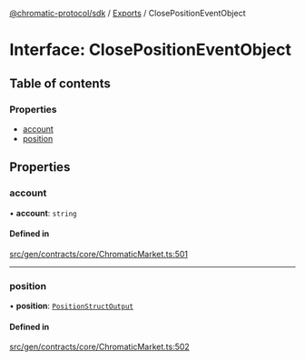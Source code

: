 [@chromatic-protocol/sdk](../README.md) / [Exports](../modules.md) / ClosePositionEventObject

# Interface: ClosePositionEventObject

## Table of contents

### Properties

- [account](ClosePositionEventObject.md#account)
- [position](ClosePositionEventObject.md#position)

## Properties

### account

• **account**: `string`

#### Defined in

[src/gen/contracts/core/ChromaticMarket.ts:501](https://github.com/chromatic-protocol/sdk/blob/7230d6e/src/gen/contracts/core/ChromaticMarket.ts#L501)

___

### position

• **position**: [`PositionStructOutput`](../modules.md#positionstructoutput)

#### Defined in

[src/gen/contracts/core/ChromaticMarket.ts:502](https://github.com/chromatic-protocol/sdk/blob/7230d6e/src/gen/contracts/core/ChromaticMarket.ts#L502)
